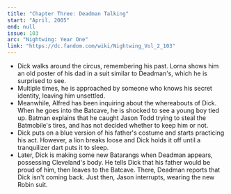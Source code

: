 ```yaml
---
title: "Chapter Three: Deadman Talking"
start: "April, 2005"
end: null
issue: 103
arc: "Nightwing: Year One"
link: "https://dc.fandom.com/wiki/Nightwing_Vol_2_103"
---
```


- Dick walks around the circus, remembering his past. Lorna shows him an old poster of his dad in a suit similar to Deadman's, which he is surprised to see.
- Multiple times, he is approached by someone who knows his secret identity, leaving him unsettled.
- Meanwhile, Alfred has been inquiring about the whereabouts of Dick. When he goes into the Batcave, he is shocked to see a young boy tied up. Batman explains that he caught Jason Todd trying to steal the Batmobile's tires, and has not decided whether to keep him or not.
- Dick puts on a blue version of his father's costume and starts practicing his act. However, a lion breaks loose and Dick holds it off until a tranquilizer dart puts it to sleep.
- Later, Dick is making some new Batarangs when Deadman appears, possessing Cleveland's body. He tells Dick that his father would be proud of him, then leaves to the Batcave. There, Deadman reports that Dick isn't coming back. Just then, Jason interrupts, wearing the new Robin suit.
